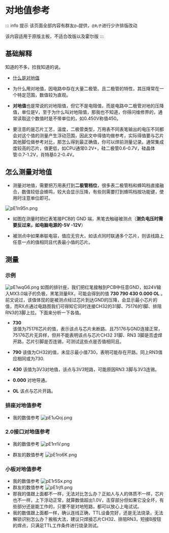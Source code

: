 # 对地值参考

::: info 提示
该页面全部内容有群友`@→`提供，`@丸子`进行少许排版改动

该内容适用于原版主板，不适合改版以及霍尔版
:::

## 基础解释

知道的不多，捡我知道的说。

- [什么是对地值](https://baike.baidu.com/item/%E5%AF%B9%E5%9C%B0%E6%89%93%E9%98%BB%E5%80%BC/5430067)
  
- 为什么用对地值，因电路中存在大量二极管。且二极管的特性，其压降常在一个特定范围，数值较为直观。
  
- **对地值**也是常说的对地阻值，但它不是电阻值，而是电路中二极管对地的压降值，单位是V，至于为什么叫对地阻值，那我也不知道，你得问维修界的，通常读取这个数值时是不带单位的，如0.450V称值450。

- 要注意的是芯片工艺，温度，二极管类型，万用表不同表笔输出的电压不同都会对这个值的测量产生浮动范围，因此文中得值均做参考，实际得值要与芯片其他脚位做参考对比，那怎么得到最正确值，你可以焊前测量记录。通常集成度较高的芯片，值更低，如CPU通常0.2V+，硅二极管0.6-0.7V，硅晶体管:0.7-1.2V，肖特基0.2-0.4V。

## 怎么测量对地值

- 测量对地值，需要把万用表打到**二极管档位**，很多表二极管档和蜂鸣档直接融合，数值较低会蜂鸣，较大会显示压降，有些则需要打到蜂鸣档按功能键，使用时注意单位即可。

![pE1n95n.png](./assets/value-to-ground/e4845bbf337c17b77b81704ee1c7f3b8.png)

- 如图在测量时把红表笔接PCB的 GND 端，黑笔去触碰被测点（**测负电压时需要反过来，如电脑电源的-5V -12V**）
  
- 被测点中如果串联电容，值应无穷大，如该点同时联通多个芯片，则该线路上任意一点的值相同且代表最小值的芯片。

## 测量

### 示例

![pE1wqG6.png](./assets/value-to-ground/pE1wqG6.png)
如图的排针座，我们把红笔接触到PCB中任意GND，如24V输入MX3.0端子的负极，黑笔测量RX，可能会得到的值 **730 790 430 0.000 OL** 。前文说过，该值体现的是被测点经过芯片到达GND的压降，会显示最小芯片的值，而RX点通过电路图我们可得知它同时连接CH32的31脚、75176的1脚、排阻RN3的3脚上拉。下面来分析一下各值。

- **730**  
该值为75176芯片的值，表示该点与芯片未断路、且75176与GND连接正常，75176芯片无异样，但并不能表明该点与芯片CH32 31脚、RN3 3脚是否虚焊开路，芯片引脚是否连锡，可测试这些点是否值相同且。

- **790**
该值为CH32的值，未显示最小值730，表明可能存在开路。同上RN3值应相同或为730.

- **430**
该值为3V3对地值，该点与3V3短路，可能原因RN3 3脚与3V3连锡。

- **0.000**
对地导通。

- **OL**
该点与芯片开路。  

### 排座对地值参考

- 我的数值参考
![pE1uQoj.png](./assets/value-to-ground/pE1uQoj.png)

### 2.0接口对地值参考

- 我的数值参考
![pE1rrlV.png](./assets/value-to-ground/pE1rrlV.png)

- 群友的数值参考
![pE1ro6K.png](./assets/value-to-ground/pE1ro6K.png)

### 小板对地值参考

- 我的数值参考
![pE1r5Sx.png](./assets/value-to-ground/pE1r5Sx.png)
- 群友的数值参考
![pE1rjfI.png](./assets/value-to-ground/pE1rjfI.png)
- 那我的值跟上面都不一样，无法对比怎么办？正如人与人的体质不一样，芯片也不一样，上下浮动正常，就算数值超出1.0V，击穿部分但如果它没全坏，有些部分还是能工作的，只要不是对地短路，都可以放心上电试试。
- 我的数值跟上面都一样，确认连线正确，TTL设备完好，还是无法烧录，无法解锁识别怎么办？搬板大法，建议只焊接芯片CH32、排阻RN3，短接B按钮的焊点，只满足TTL工作条件进行烧录测试。
